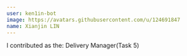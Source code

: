 ```yaml
---
user: ken1in-bot
image: https://avatars.githubusercontent.com/u/124691847
name: Xianjin LIN
---
```

I contributed as the: Delivery Manager(Task 5)